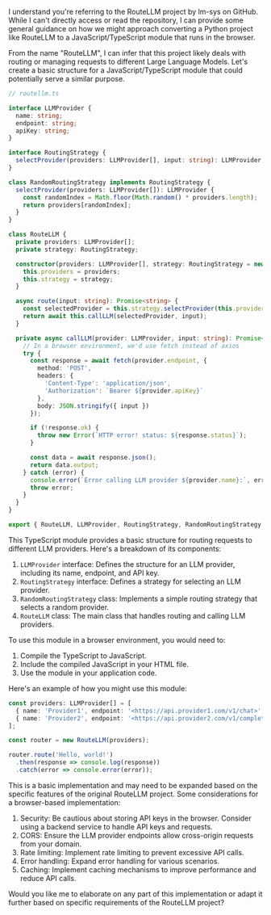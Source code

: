 I understand you're referring to the RouteLLM project by lm-sys on GitHub. While I can't directly access or read the repository, I can provide some general guidance on how we might approach converting a Python project like RouteLLM to a JavaScript/TypeScript module that runs in the browser.

From the name "RouteLLM", I can infer that this project likely deals with routing or managing requests to different Large Language Models. Let's create a basic structure for a JavaScript/TypeScript module that could potentially serve a similar purpose.

```TypeScript
// routellm.ts

interface LLMProvider {
  name: string;
  endpoint: string;
  apiKey: string;
}

interface RoutingStrategy {
  selectProvider(providers: LLMProvider[], input: string): LLMProvider;
}

class RandomRoutingStrategy implements RoutingStrategy {
  selectProvider(providers: LLMProvider[]): LLMProvider {
    const randomIndex = Math.floor(Math.random() * providers.length);
    return providers[randomIndex];
  }
}

class RouteLLM {
  private providers: LLMProvider[];
  private strategy: RoutingStrategy;

  constructor(providers: LLMProvider[], strategy: RoutingStrategy = new RandomRoutingStrategy()) {
    this.providers = providers;
    this.strategy = strategy;
  }

  async route(input: string): Promise<string> {
    const selectedProvider = this.strategy.selectProvider(this.providers, input);
    return await this.callLLM(selectedProvider, input);
  }

  private async callLLM(provider: LLMProvider, input: string): Promise<string> {
    // In a browser environment, we'd use fetch instead of axios
    try {
      const response = await fetch(provider.endpoint, {
        method: 'POST',
        headers: {
          'Content-Type': 'application/json',
          'Authorization': `Bearer ${provider.apiKey}`
        },
        body: JSON.stringify({ input })
      });

      if (!response.ok) {
        throw new Error(`HTTP error! status: ${response.status}`);
      }

      const data = await response.json();
      return data.output;
    } catch (error) {
      console.error(`Error calling LLM provider ${provider.name}:`, error);
      throw error;
    }
  }
}

export { RouteLLM, LLMProvider, RoutingStrategy, RandomRoutingStrategy };

```

This TypeScript module provides a basic structure for routing requests to different LLM providers. Here's a breakdown of its components:

1. `LLMProvider` interface: Defines the structure for an LLM provider, including its name, endpoint, and API key.
2. `RoutingStrategy` interface: Defines a strategy for selecting an LLM provider.
3. `RandomRoutingStrategy` class: Implements a simple routing strategy that selects a random provider.
4. `RouteLLM` class: The main class that handles routing and calling LLM providers.

To use this module in a browser environment, you would need to:

1. Compile the TypeScript to JavaScript.
2. Include the compiled JavaScript in your HTML file.
3. Use the module in your application code.

Here's an example of how you might use this module:

```TypeScript
const providers: LLMProvider[] = [
  { name: 'Provider1', endpoint: '<https://api.provider1.com/v1/chat>', apiKey: 'key1' },
  { name: 'Provider2', endpoint: '<https://api.provider2.com/v1/completions>', apiKey: 'key2' },
];

const router = new RouteLLM(providers);

router.route('Hello, world!')
  .then(response => console.log(response))
  .catch(error => console.error(error));
```

This is a basic implementation and may need to be expanded based on the specific features of the original RouteLLM project. Some considerations for a browser-based implementation:

1. Security: Be cautious about storing API keys in the browser. Consider using a backend service to handle API keys and requests.
2. CORS: Ensure the LLM provider endpoints allow cross-origin requests from your domain.
3. Rate limiting: Implement rate limiting to prevent excessive API calls.
4. Error handling: Expand error handling for various scenarios.
5. Caching: Implement caching mechanisms to improve performance and reduce API calls.

Would you like me to elaborate on any part of this implementation or adapt it further based on specific requirements of the RouteLLM project?